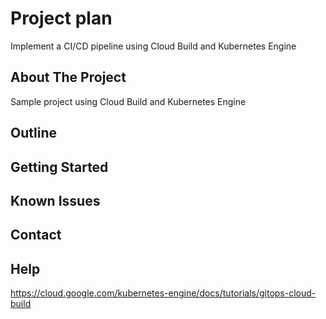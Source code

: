 # Project plan

Implement a CI/CD pipeline using Cloud Build and Kubernetes Engine

## About The Project

Sample project using Cloud Build and Kubernetes Engine

## Outline

## Getting Started

## Known Issues

## Contact

## Help

<https://cloud.google.com/kubernetes-engine/docs/tutorials/gitops-cloud-build>
